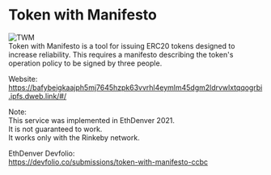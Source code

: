 # Token with Manifesto  
![TWM](https://assets.devfolio.co/hackathons/fae1e1c1bc424eb48b38c3572d61df16/projects/82f7cb83db1d41d3ba9fa5b441273c8b/picy8jkz1mlt.png)  
Token with Manifesto is a tool for issuing ERC20 tokens designed to increase reliability. This requires a manifesto describing the token's operation policy to be signed by three people.

Website:  
https://bafybeigkaajph5mj7645hzpk63vvrhl4eymlm45dgm2ldrvwlxtqqogrbi.ipfs.dweb.link/#/  

Note:  
This service was implemented in EthDenver 2021.  
It is not guaranteed to work.  
It works only with the Rinkeby network.  

EthDenver Devfolio:  
https://devfolio.co/submissions/token-with-manifesto-ccbc  
